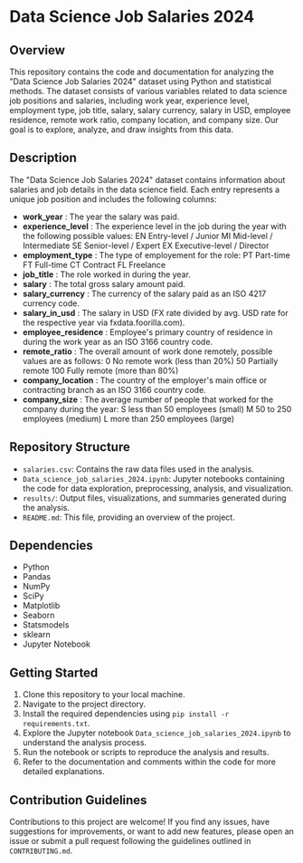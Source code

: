 # Data Science Job Salaries 2024

## Overview
This repository contains the code and documentation for analyzing the "Data Science Job Salaries 2024" dataset using Python and statistical methods. The dataset consists of various variables related to data science job positions and salaries, including work year, experience level, employment type, job title, salary, salary currency, salary in USD, employee residence, remote work ratio, company location, and company size. Our goal is to explore, analyze, and draw insights from this data.

## Description
The "Data Science Job Salaries 2024" dataset contains information about salaries and job details in the data science field. Each entry represents a unique job position and includes the following columns:

- **work_year** : The year the salary was paid.
- **experience_level** : The experience level in the job during the year with the following possible values: EN Entry-level / Junior MI Mid-level / Intermediate SE Senior-level / Expert EX  Executive-level / Director
- **employment_type** : The type of employement for the role: PT Part-time FT Full-time CT Contract FL Freelance
- **job_title** : The role worked in during the year.
- **salary** : The total gross salary amount paid.
- **salary_currency** : The currency of the salary paid as an ISO 4217 currency code.
- **salary_in_usd** : The salary in USD (FX rate divided by avg. USD rate for the respective year via fxdata.foorilla.com).
- **employee_residence** : Employee's primary country of residence in during the work year as an ISO 3166 country code.
- **remote_ratio** : The overall amount of work done remotely, possible values are as follows: 0 No remote work (less than 20%) 50 Partially remote 100 Fully remote (more than 80%)
- **company_location** : The country of the employer's main office or contracting branch as an ISO 3166 country code.
- **company_size** : The average number of people that worked for the company during the year: S less than 50 employees (small) M 50 to 250 employees (medium) L more than 250 employees (large)

## Repository Structure
- `salaries.csv`: Contains the raw data files used in the analysis.
- `Data_science_job_salaries_2024.ipynb`: Jupyter notebooks containing the code for data exploration, preprocessing, analysis, and visualization.
- `results/`: Output files, visualizations, and summaries generated during the analysis.
- `README.md`: This file, providing an overview of the project.

## Dependencies
- Python
- Pandas
- NumPy
- SciPy
- Matplotlib
- Seaborn
- Statsmodels
- sklearn
- Jupyter Notebook

## Getting Started
1. Clone this repository to your local machine.
2. Navigate to the project directory.
3. Install the required dependencies using `pip install -r requirements.txt`.
4. Explore the Jupyter notebook `Data_science_job_salaries_2024.ipynb` to understand the analysis process.
5. Run the notebook or scripts to reproduce the analysis and results.
6. Refer to the documentation and comments within the code for more detailed explanations.

## Contribution Guidelines
Contributions to this project are welcome! If you find any issues, have suggestions for improvements, or want to add new features, please open an issue or submit a pull request following the guidelines outlined in `CONTRIBUTING.md`.



